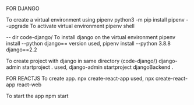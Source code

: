 FOR DJANGO

To create a virtual environment using pipenv
	python3 -m pip install pipenv --upgrade
To activate virtual environment
	pipenv shell
	
-- dir code-django/
To install django on the virtual environment
	pipenv install --python <version> django==<version>
version used,
	pipenv install --python 3.8.8 django==2.2
	
To create project with django in same directory (code-django/)
	django-admin startproject <projectname> .
used,
	django-admin startproject djangoBackend .
	


FOR REACTJS
To create app.
	npx create-react-app <your-app-name>
used,
	npx create-react-app react-web
	
To start the app
	npm start
